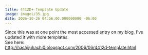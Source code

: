 ```yaml
---
title: 4412D+ Template Update
image: images/35.jpg
date: 2006-10-26 04:56:00.000000000 -06:00
---
```

Since this was at one point the most accessed entry on my blog, I've updated it with more templates.<br />See here:<br /><a href="http://hachijuhachi0.blogspot.com/2006/06/4412d-template.html">http://hachijuhachi0.blogspot.com/2006/06/4412d-template.html</a>
